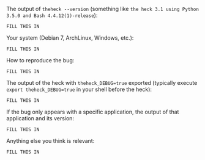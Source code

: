 <!-- If you have any issue with the heck, sorry about that, but we will do what we
can to fix that. Actually, maybe we already have, so first thing to do is to
update the heck and see if the bug is still there. -->

<!-- If it is (sorry again), check if the problem has not already been reported and
if not, just open an issue on [GitHub](https://github.com/nvbn/theheck) with
the following basic information: -->

The output of `theheck --version` (something like `the heck 3.1 using Python
3.5.0 and Bash 4.4.12(1)-release`):

    FILL THIS IN

Your system (Debian 7, ArchLinux, Windows, etc.):

    FILL THIS IN

How to reproduce the bug:

    FILL THIS IN

The output of the heck with `theheck_DEBUG=true` exported (typically execute `export theheck_DEBUG=true` in your shell before the heck):

    FILL THIS IN

If the bug only appears with a specific application, the output of that application and its version:

    FILL THIS IN

Anything else you think is relevant:

    FILL THIS IN

<!-- It's only with enough information that we can do something to fix the problem. -->
